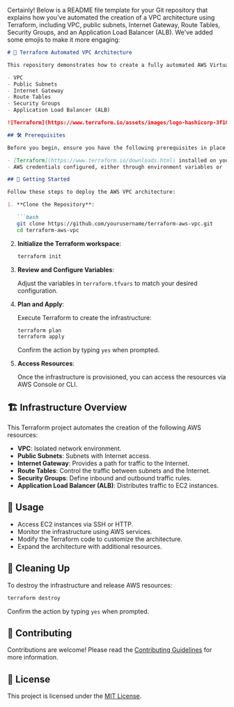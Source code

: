 Certainly! Below is a README file template for your Git repository that explains how you've automated the creation of a VPC architecture using Terraform, including VPC, public subnets, Internet Gateway, Route Tables, Security Groups, and an Application Load Balancer (ALB). We've added some emojis to make it more engaging:

```markdown
# 🚀 Terraform Automated VPC Architecture

This repository demonstrates how to create a fully automated AWS Virtual Private Cloud (VPC) architecture using Terraform. With this Terraform configuration, you can effortlessly provision the following AWS resources:

- VPC
- Public Subnets
- Internet Gateway
- Route Tables
- Security Groups
- Application Load Balancer (ALB)

![Terraform](https://www.terraform.io/assets/images/logo-hashicorp-3f10732f.svg)

## 🛠️ Prerequisites

Before you begin, ensure you have the following prerequisites in place:

- [Terraform](https://www.terraform.io/downloads.html) installed on your local machine.
- AWS credentials configured, either through environment variables or `~/.aws/credentials`.

## 🚦 Getting Started

Follow these steps to deploy the AWS VPC architecture:

1. **Clone the Repository**:

   ```bash
   git clone https://github.com/yourusername/terraform-aws-vpc.git
   cd terraform-aws-vpc
   ```

2. **Initialize the Terraform workspace**:

   ```bash
   terraform init
   ```

3. **Review and Configure Variables**:

   Adjust the variables in `terraform.tfvars` to match your desired configuration.

4. **Plan and Apply**:

   Execute Terraform to create the infrastructure:

   ```bash
   terraform plan
   terraform apply
   ```

   Confirm the action by typing `yes` when prompted.

5. **Access Resources**:

   Once the infrastructure is provisioned, you can access the resources via AWS Console or CLI.

## 🏗️ Infrastructure Overview

This Terraform project automates the creation of the following AWS resources:

- **VPC**: Isolated network environment.
- **Public Subnets**: Subnets with Internet access.
- **Internet Gateway**: Provides a path for traffic to the Internet.
- **Route Tables**: Control the traffic between subnets and the Internet.
- **Security Groups**: Define inbound and outbound traffic rules.
- **Application Load Balancer (ALB)**: Distributes traffic to EC2 instances.

## 🧐 Usage

- Access EC2 instances via SSH or HTTP.
- Monitor the infrastructure using AWS services.
- Modify the Terraform code to customize the architecture.
- Expand the architecture with additional resources.

## 🧹 Cleaning Up

To destroy the infrastructure and release AWS resources:

```bash
terraform destroy
```

Confirm the action by typing `yes` when prompted.

## 🤝 Contributing

Contributions are welcome! Please read the [Contributing Guidelines](CONTRIBUTING.md) for more information.

## 📄 License

This project is licensed under the [MIT License](LICENSE).
```
